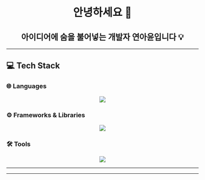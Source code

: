 <h1 align="center">안녕하세요 👋</h1>
<h2 align="center">아이디어에 숨을 불어넣는 개발자 연아윤입니다 💡</h2>

---

## 💻 Tech Stack

### 🌐 Languages  
<div align="center">
  <a href="https://skillicons.dev">
    <img src="https://skillicons.dev/icons?i=html,css,js,ts" />
  </a>
</div>

### ⚙️ Frameworks & Libraries  
<div align="center">
  <a href="https://skillicons.dev">
    <img src="https://skillicons.dev/icons?i=nextjs,spring" />
  </a>
</div>

### 🛠 Tools  
<div align="center">
  <a href="https://skillicons.dev">
    <img src="https://skillicons.dev/icons?i=idea,vscode,github,figma,discord" />
  </a>
</div>

---






---



